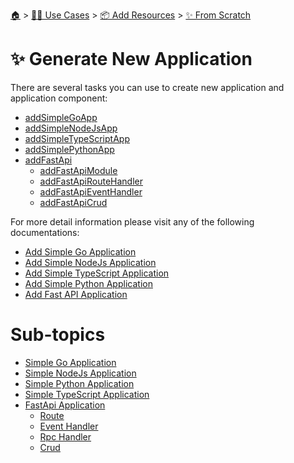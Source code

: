 <!--startTocHeader-->
[🏠](../../../../README.md) > [👷🏽 Use Cases](../../../README.md) > [📦 Add Resources](../../README.md) > [✨ From Scratch](../README.md)
# ✨ Generate New Application
<!--endTocHeader-->

There are several tasks you can use to create new application and application component:

* [addSimpleGoApp](../../core-tasks/addSimpleGoApp)
* [addSimpleNodeJsApp](../../core-tasks/addSimpleNodeJsApp)
* [addSimpleTypeScriptApp](../../core-tasks/addSimpleTypeScriptApp)
* [addSimplePythonApp](../../core-tasks/addSimplePythonApp)
* [addFastApi](../../core-tasks/addFastApi)
    * [addFastApiModule](../../core-tasks/addFastApiModule)
    * [addFastApiRouteHandler](../../core-tasks/addFastApiRouteHandler)
    * [addFastApiEventHandler](../../core-tasks/addFastApiEventHandler)
    * [addFastApiCrud](../../core-tasks/addFastApiCrud)


For more detail information please visit any of the following documentations:

* [Add Simple Go Application](./simple-go-application.md)
* [Add Simple NodeJs Application](./simple-node-js-application.md)
* [Add Simple TypeScript Application](./simple-type-script-application.md)
* [Add Simple Python Application](./simple-python-application.md)
* [Add Fast API Application](./fast-api-application/README.md)


<!--startTocSubTopic-->
# Sub-topics
* [Simple Go Application](simple-go-application.md)
* [Simple NodeJs Application](simple-nodejs-application.md)
* [Simple Python Application](simple-python-application.md)
* [Simple TypeScript Application](simple-typescript-application.md)
* [FastApi Application](fastapi-application/README.md)
  * [Route](fastapi-application/route.md)
  * [Event Handler](fastapi-application/event-handler.md)
  * [Rpc Handler](fastapi-application/rpc-handler.md)
  * [Crud](fastapi-application/crud.md)
<!--endTocSubTopic-->